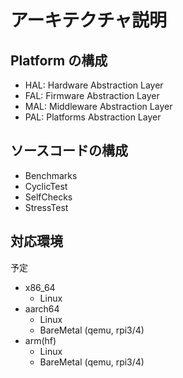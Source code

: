 # アーキテクチャ説明

## Platform の構成

- HAL: Hardware Abstraction Layer
- FAL: Firmware Abstraction Layer
- MAL: Middleware Abstraction Layer
- PAL: Platforms Abstraction Layer

## ソースコードの構成

- Benchmarks
- CyclicTest
- SelfChecks
- StressTest

## 対応環境
予定

- x86_64
  - Linux
- aarch64
  - Linux
  - BareMetal (qemu, rpi3/4)
- arm(hf)
  - Linux
  - BareMetal (qemu, rpi3/4)
